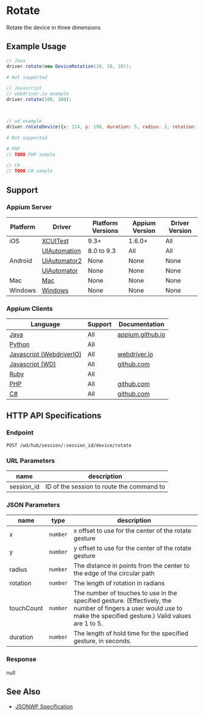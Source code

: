 # Rotate

Rotate the device in three dimensions

## Example Usage

```java
// Java
driver.rotate(new DeviceRotation(10, 10, 10));

```

```python
# Not supported
```

```javascript
// Javascript
// webdriver.io example
driver.rotate(100, 100);



// wd example
driver.rotateDevice({x: 114, y: 198, duration: 5, radius: 3, rotation: 220, touchCount: 2});

```

```ruby
# Not supported
```

```php
# PHP
// TODO PHP sample

```

```csharp
// C#
// TODO C# sample

```

## Support

### Appium Server

| Platform | Driver                                                   | Platform Versions | Appium Version | Driver Version |
| -------- | -------------------------------------------------------- | ----------------- | -------------- | -------------- |
| iOS      | [XCUITest](/docs/en/drivers/ios-xcuitest.md)             | 9.3+              | 1.6.0+         | All            |
|          | [UIAutomation](/docs/en/drivers/ios-uiautomation.md)     | 8.0 to 9.3        | All            | All            |
| Android  | [UiAutomator2](/docs/en/drivers/android-uiautomator2.md) | None              | None           | None           |
|          | [UiAutomator](/docs/en/drivers/android-uiautomator.md)   | None              | None           | None           |
| Mac      | [Mac](/docs/en/drivers/mac.md)                           | None              | None           | None           |
| Windows  | [Windows](/docs/en/drivers/windows.md)                   | None              | None           | None           |

### Appium Clients

| Language                                                             | Support | Documentation                                                                                                                              |
| -------------------------------------------------------------------- | ------- | ------------------------------------------------------------------------------------------------------------------------------------------ |
| [Java](https://github.com/appium/java-client/releases/latest)        | All     | [appium.github.io](http://appium.github.io/java-client/io/appium/java_client/AppiumDriver.html#rotate-org.openqa.selenium.DeviceRotation-) |
| [Python](https://github.com/appium/python-client/releases/latest)    | All     |                                                                                                                                            |
| [Javascript (WebdriverIO)](http://webdriver.io/index.html)           | All     | [webdriver.io](http://webdriver.io/api/mobile/rotate.html)                                                                                 |
| [Javascript (WD)](https://github.com/admc/wd/releases/latest)        | All     | [github.com](https://github.com/admc/wd/blob/master/lib/commands.js#L2470)                                                                 |
| [Ruby](https://github.com/appium/ruby_lib/releases/latest)           | All     |                                                                                                                                            |
| [PHP](https://github.com/appium/php-client/releases/latest)          | All     | [github.com](https://github.com/appium/php-client/)                                                                                        |
| [C#](https://github.com/appium/appium-dotnet-driver/releases/latest) | All     | [github.com](https://github.com/appium/appium-dotnet-driver/)                                                                              |

## HTTP API Specifications

### Endpoint

`POST /wd/hub/session/:session_id/device/rotate`

### URL Parameters

| name       | description                               |
| ---------- | ----------------------------------------- |
| session_id | ID of the session to route the command to |

### JSON Parameters

| name       | type     | description                                                                                                                                                          |
| ---------- | -------- | -------------------------------------------------------------------------------------------------------------------------------------------------------------------- |
| x          | `number` | x offset to use for the center of the rotate gesture                                                                                                                 |
| y          | `number` | y offset to use for the center of the rotate gesture                                                                                                                 |
| radius     | `number` | The distance in points from the center to the edge of the circular path                                                                                              |
| rotation   | `number` | The length of rotation in radians                                                                                                                                    |
| touchCount | `number` | The number of touches to use in the specified gesture. (Effectively, the number of fingers a user would use to make the specified gesture.) Valid values are 1 to 5. |
| duration   | `number` | The length of hold time for the specified gesture, in seconds.                                                                                                       |

### Response

null

## See Also

* [JSONWP Specification](https://github.com/appium/appium-base-driver/blob/master/lib/mjsonwp/routes.js#L361)